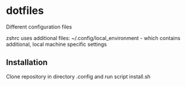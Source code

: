 # dotfiles
Different configuration files

zshrc uses additional files:
~/.config/local_environment - which contains additional, local machine specific settings

## Installation

Clone repository in directory .config and run script install.sh

